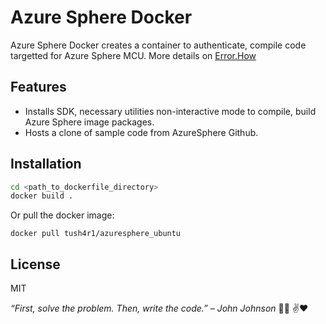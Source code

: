 # Azure Sphere Docker
Azure Sphere Docker creates a container to authenticate, compile code targetted for Azure Sphere MCU. More details on [Error.How](https://error.how)

## Features

- Installs SDK, necessary utilities non-interactive mode to compile, build Azure Sphere image packages.
- Hosts a clone of sample code from AzureSphere Github.

## Installation

```sh
cd <path_to_dockerfile_directory>
docker build .
```
Or pull the docker image: 

```
docker pull tush4r1/azuresphere_ubuntu
```

## License

MIT


*“First, solve the problem. Then, write the code.” – John Johnson* 👨‍💻 ✌️❤️
